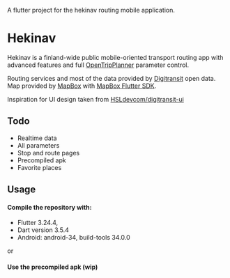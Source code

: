 A flutter project for the hekinav routing mobile application.
# Hekinav
Hekinav is a finland-wide public mobile-oriented transport routing app with advanced features and full [OpenTripPlanner](https://www.opentripplanner.org/) parameter control.

Routing services and most of the data provided by [Digitransit](https://digitransit.fi/en/developers/) open data. 
Map provided by [MapBox](https://www.mapbox.com/) with [MapBox Flutter SDK](https://docs.mapbox.com/flutter/).

Inspiration for UI design taken from [HSLdevcom/digitransit-ui](https://github.com/HSLdevcom/digitransit-ui)

## Todo
- Realtime data
- All parameters
- Stop and route pages
- Precompiled apk
- Favorite places

## Usage
#### Compile the repository with:
- Flutter 3.24.4,
- Dart version 3.5.4
- Android: android-34, build-tools 34.0.0

or
#### Use the precompiled apk (wip)
